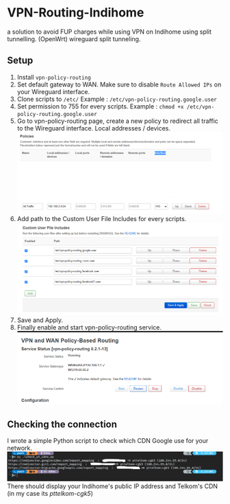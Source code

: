 # VPN-Routing-Indihome
a solution to avoid FUP charges while using VPN on Indihome using split tunnelling. (OpenWrt)
wireguard split tunneling.

## Setup
1. Install `vpn-policy-routing`
2. Set default gateway to WAN.
Make sure to disable `Route Allowed IPs` on your Wireguard interface.
3. Clone scripts to `/etc/`
Example : `/etc/vpn-policy-routing.google.user`
4. Set permission to 755 for every scripts.
Example : `chmod +x /etc/vpn-policy-routing.google.user`
5. Go to vpn-policy-routing page, create a new policy to redirect all traffic to the Wireguard interface.
Local addresses / devices.
![policies](https://github.com/rdhwan/vpn-routing-indihome/raw/main/img/policies.png)
6.  Add path to the Custom User File Includes for every scripts.
![enter image description here](https://github.com/rdhwan/vpn-routing-indihome/raw/main/img/custom_userfile.png)
7. Save and Apply.
8. Finally enable and start vpn-policy-routing service.
![enter image description here](https://github.com/rdhwan/vpn-routing-indihome/raw/main/img/enable.png)

## Checking the connection
I wrote a simple Python script to check which CDN Google use for your network.
![enter image description here](https://github.com/rdhwan/vpn-routing-indihome/raw/main/img/result.png)
There should display your Indihome's public IP address and Telkom's CDN (in my case its *pttelkom-cgk5*)
